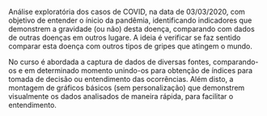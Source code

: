 Análise exploratória dos casos de COVID, na data de 03/03/2020, com objetivo de entender o ínicio da pandêmia, identificando indicadores que demonstrem a gravidade (ou não) desta doença, comparando com dados de outras doenças em outros lugare.
A ideia é verificar se faz sentido comparar esta doença com outros tipos de gripes que atingem o mundo.


No curso é abordada a captura de dados de diversas fontes, comparando-os e em determinado momento unindo-os para obtenção de índices para tomada de decisão ou entendimento das ocorrências.
Além disto, a montagem de gráficos básicos (sem personalização) que demonstrem visualmente os dados analisados de maneira rápida, para facilitar o entendimento.
